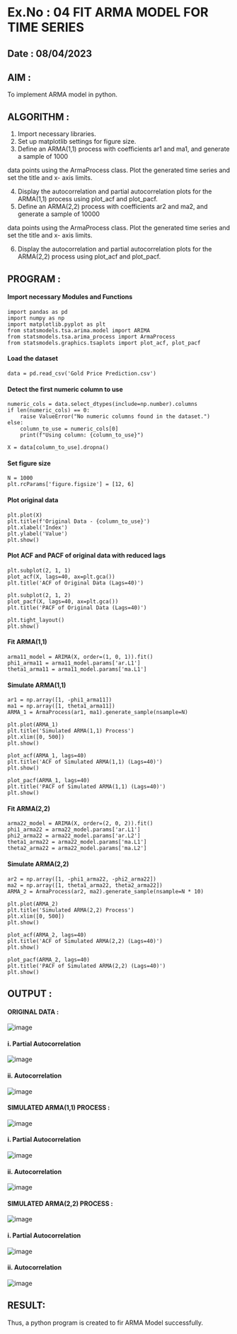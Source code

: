 # Ex.No : 04   FIT ARMA MODEL FOR TIME SERIES
## Date : 08/04/2023

## AIM :
To implement ARMA model in python.

## ALGORITHM :
1. Import necessary libraries.
2. Set up matplotlib settings for figure size.
3. Define an ARMA(1,1) process with coefficients ar1 and ma1, and generate a sample of 1000

data points using the ArmaProcess class. Plot the generated time series and set the title and x-
axis limits.

4. Display the autocorrelation and partial autocorrelation plots for the ARMA(1,1) process using
plot_acf and plot_pacf.
5. Define an ARMA(2,2) process with coefficients ar2 and ma2, and generate a sample of 10000

data points using the ArmaProcess class. Plot the generated time series and set the title and x-
axis limits.

6. Display the autocorrelation and partial autocorrelation plots for the ARMA(2,2) process using
plot_acf and plot_pacf.

## PROGRAM :
#### Import necessary Modules and Functions
```
import pandas as pd
import numpy as np
import matplotlib.pyplot as plt
from statsmodels.tsa.arima.model import ARIMA
from statsmodels.tsa.arima_process import ArmaProcess
from statsmodels.graphics.tsaplots import plot_acf, plot_pacf
```
#### Load the dataset
```
data = pd.read_csv('Gold Price Prediction.csv')
```
#### Detect the first numeric column to use
```
numeric_cols = data.select_dtypes(include=np.number).columns
if len(numeric_cols) == 0:
    raise ValueError("No numeric columns found in the dataset.")
else:
    column_to_use = numeric_cols[0]
    print(f"Using column: {column_to_use}")

X = data[column_to_use].dropna()
```
#### Set figure size
```
N = 1000
plt.rcParams['figure.figsize'] = [12, 6]
```
#### Plot original data
```
plt.plot(X)
plt.title(f'Original Data - {column_to_use}')
plt.xlabel('Index')
plt.ylabel('Value')
plt.show()
```
#### Plot ACF and PACF of original data with reduced lags
```
plt.subplot(2, 1, 1)
plot_acf(X, lags=40, ax=plt.gca())
plt.title('ACF of Original Data (Lags=40)')

plt.subplot(2, 1, 2)
plot_pacf(X, lags=40, ax=plt.gca())
plt.title('PACF of Original Data (Lags=40)')

plt.tight_layout()
plt.show()
```
#### Fit ARMA(1,1)
```
arma11_model = ARIMA(X, order=(1, 0, 1)).fit()
phi1_arma11 = arma11_model.params['ar.L1']
theta1_arma11 = arma11_model.params['ma.L1']
```

#### Simulate ARMA(1,1)
```
ar1 = np.array([1, -phi1_arma11])
ma1 = np.array([1, theta1_arma11])
ARMA_1 = ArmaProcess(ar1, ma1).generate_sample(nsample=N)

plt.plot(ARMA_1)
plt.title('Simulated ARMA(1,1) Process')
plt.xlim([0, 500])
plt.show()

plot_acf(ARMA_1, lags=40)
plt.title('ACF of Simulated ARMA(1,1) (Lags=40)')
plt.show()

plot_pacf(ARMA_1, lags=40)
plt.title('PACF of Simulated ARMA(1,1) (Lags=40)')
plt.show()
```
#### Fit ARMA(2,2)
```
arma22_model = ARIMA(X, order=(2, 0, 2)).fit()
phi1_arma22 = arma22_model.params['ar.L1']
phi2_arma22 = arma22_model.params['ar.L2']
theta1_arma22 = arma22_model.params['ma.L1']
theta2_arma22 = arma22_model.params['ma.L2']
```
#### Simulate ARMA(2,2)
```
ar2 = np.array([1, -phi1_arma22, -phi2_arma22])
ma2 = np.array([1, theta1_arma22, theta2_arma22])
ARMA_2 = ArmaProcess(ar2, ma2).generate_sample(nsample=N * 10)

plt.plot(ARMA_2)
plt.title('Simulated ARMA(2,2) Process')
plt.xlim([0, 500])
plt.show()

plot_acf(ARMA_2, lags=40)
plt.title('ACF of Simulated ARMA(2,2) (Lags=40)')
plt.show()

plot_pacf(ARMA_2, lags=40)
plt.title('PACF of Simulated ARMA(2,2) (Lags=40)')
plt.show()
```

## OUTPUT :
#### ORIGINAL DATA :
![image](https://github.com/user-attachments/assets/a336fe6c-95bc-4c32-82be-91bb78e5f67f)

#### i. Partial Autocorrelation
![image](https://github.com/user-attachments/assets/3a04c88a-8ae6-42aa-93cd-b088b417755c)

#### ii. Autocorrelation
![image](https://github.com/user-attachments/assets/ff6bdb8a-7328-426f-bf71-19e67c75dea2)

#### SIMULATED ARMA(1,1) PROCESS :
![image](https://github.com/user-attachments/assets/3b0be9d8-9adf-473e-9f8e-7aaf036e9741)

#### i. Partial Autocorrelation
![image](https://github.com/user-attachments/assets/315972e3-4359-422d-a548-e0887f8cb845)

#### ii. Autocorrelation
![image](https://github.com/user-attachments/assets/2b1caca9-6cbc-4be9-ae26-d2e2e5679e2d)

#### SIMULATED ARMA(2,2) PROCESS :
![image](https://github.com/user-attachments/assets/79e643cb-83a3-44be-a39d-22af2dc66133)

#### i. Partial Autocorrelation
![image](https://github.com/user-attachments/assets/b408973f-0f61-459f-a6b5-52b99c5b5b6e)

#### ii. Autocorrelation
![image](https://github.com/user-attachments/assets/c9bd2e23-0fa4-42b8-9229-a7f6ce007d8c)

## RESULT:
Thus, a python program is created to fir ARMA Model successfully.
